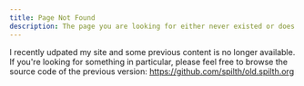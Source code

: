```yaml
---
title: Page Not Found
description: The page you are looking for either never existed or does not exist anymore.
---
```


I recently udpated my site and some previous content is no longer available. If you're looking for something in particular, please feel free to browse the source code of the previous version: <https://github.com/spilth/old.spilth.org>

